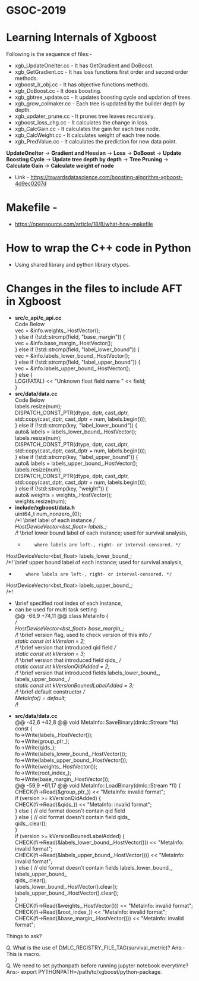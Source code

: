 # GSOC-2019

# Learning Internals of Xgboost

Following is the sequence of files:-

- xgb_UpdateOneIter.cc - It has GetGradient and DoBoost.
- xgb_GetGradient.cc   - It has loss functions first order and second order methods.
- xgboost_lr_obj.cc    - It has objective functions methods.
- xgb_DoBoost.cc       - It does boosting.
- xgb_gbtree_update.cc - It updates boosting cycle and updation of trees.
- xgb_grow_colmaker.cc - Each tree is updated by the builder depth by depth.
- xgb_updater_prune.cc - It prunes tree leaves recursively.
- xgboost_loss_chg.cc  - It calculates the change in loss.
- xgb_CalcGain.cc      - It calculates the gain for each tree node.
- xgb_CalcWeight.cc    - It calculates weight of each tree node.
- xgb_PredValue.cc     - It calculates the prediction for new data point.

**UpdateOneIter** -> **Gradient and Hessian** -> **Loss** -> **DoBoost** -> **Update Boosting Cycle** -> **Update tree depth by depth** -> **Tree Pruning** -> **Calculate Gain** -> **Calculate weight of node**  

- Link - https://towardsdatascience.com/boosting-algorithm-xgboost-4d9ec0207d



# Makefile -
- https://opensource.com/article/18/8/what-how-makefile

# How to wrap the C++ code in Python  
- Using shared library and python library ctypes.  


# Changes in the files to include AFT in Xgboost  
- **src/c_api/c_api.cc**  
Code Below  
  vec = &info.weights_.HostVector();  
  } else if (!std::strcmp(field, "base_margin")) {  
    vec = &info.base_margin_.HostVector();  
  } else if (!std::strcmp(field, "label_lower_bound")) {  
    vec = &info.labels_lower_bound_.HostVector();  
  } else if (!std::strcmp(field, "label_upper_bound")) {  
    vec = &info.labels_upper_bound_.HostVector();  
  } else {  
    LOG(FATAL) << "Unknown float field name " << field;  
  }  
- **src/data/data.cc**  
 Code Below  
    labels.resize(num);  
    DISPATCH_CONST_PTR(dtype, dptr, cast_dptr,  
                       std::copy(cast_dptr, cast_dptr + num, labels.begin()));  
  } else if (!std::strcmp(key, "label_lower_bound")) {  
    auto& labels = labels_lower_bound_.HostVector();  
    labels.resize(num);  
    DISPATCH_CONST_PTR(dtype, dptr, cast_dptr,  
                       std::copy(cast_dptr, cast_dptr + num, labels.begin()));  
  } else if (!std::strcmp(key, "label_upper_bound")) {  
    auto& labels = labels_upper_bound_.HostVector();  
    labels.resize(num);  
    DISPATCH_CONST_PTR(dtype, dptr, cast_dptr,  
                       std::copy(cast_dptr, cast_dptr + num, labels.begin()));  
  } else if (!std::strcmp(key, "weight")) {  
    auto& weights = weights_.HostVector();  
    weights.resize(num);  
 - **include/xgboost/data.h**    
  uint64_t num_nonzero_{0};  
  /*! \brief label of each instance */  
  HostDeviceVector<bst_float> labels_;  
  /*! \brief lower bound label of each instance; used for survival analysis,  
   *         where labels are left-, right- or interval-censored. */  
  HostDeviceVector<bst_float> labels_lower_bound_;  
  /*! \brief upper bound label of each instance; used for survival analysis,  
   *         where labels are left-, right- or interval-censored. */  
  HostDeviceVector<bst_float> labels_upper_bound_;  
  /*!
   * \brief specified root index of each instance,  
   *  can be used for multi task setting  
@@ -68,9 +74,11 @@ class MetaInfo {  
   */  
  HostDeviceVector<bst_float> base_margin_;  
  /*! \brief version flag, used to check version of this info */  
  static const int kVersion = 2;  
  /*! \brief version that introduced qid field */  
  static const int kVersion = 3;  
  /*! \brief version that introduced field qids_ */  
  static const int kVersionQidAdded = 2;  
  /*! \brief version that introduced fields labels_lower_bound_, labels_upper_bound_ */  
  static const int kVersionBounedLabelAdded = 3;  
  /*! \brief default constructor */  
  MetaInfo()  = default;  
  /*!  
  
 - **src/data/data.cc**  
 @@ -42,6 +42,8 @@ void MetaInfo::SaveBinary(dmlc::Stream *fo) const {  
  fo->Write(labels_.HostVector());  
  fo->Write(group_ptr_);  
  fo->Write(qids_);  
  fo->Write(labels_lower_bound_.HostVector());  
  fo->Write(labels_upper_bound_.HostVector());  
  fo->Write(weights_.HostVector());  
  fo->Write(root_index_);  
  fo->Write(base_margin_.HostVector());  
@@ -59,9 +61,17 @@ void MetaInfo::LoadBinary(dmlc::Stream *fi) {  
  CHECK(fi->Read(&group_ptr_)) << "MetaInfo: invalid format";  
  if (version >= kVersionQidAdded) {  
    CHECK(fi->Read(&qids_)) << "MetaInfo: invalid format";  
  } else {  // old format doesn't contain qid field  
  } else {  // old format doesn't contain field qids_  
    qids_.clear();  
  }  
  if (version >= kVersionBounedLabelAdded) {  
    CHECK(fi->Read(&labels_lower_bound_.HostVector())) << "MetaInfo: invalid format";  
    CHECK(fi->Read(&labels_upper_bound_.HostVector())) << "MetaInfo: invalid format";  
  } else {  // old format doesn't contain fields labels_lower_bound_, labels_upper_bound_  
    qids_.clear();  
    labels_lower_bound_.HostVector().clear();  
    labels_upper_bound_.HostVector().clear();  
  }  
  CHECK(fi->Read(&weights_.HostVector())) << "MetaInfo: invalid format";  
  CHECK(fi->Read(&root_index_)) << "MetaInfo: invalid format";  
  CHECK(fi->Read(&base_margin_.HostVector())) << "MetaInfo: invalid format";  
  
  
  Things to ask?
  
  Q. What is the use of DMLC_REGISTRY_FILE_TAG(survival_metric)?
  Ans:- This is macro.
  
  Q. We need to set pythonpath before running jupyter notebook everytime?
  Ans:- export PYTHONPATH=/path/to/xgboost/python-package.
  
  
